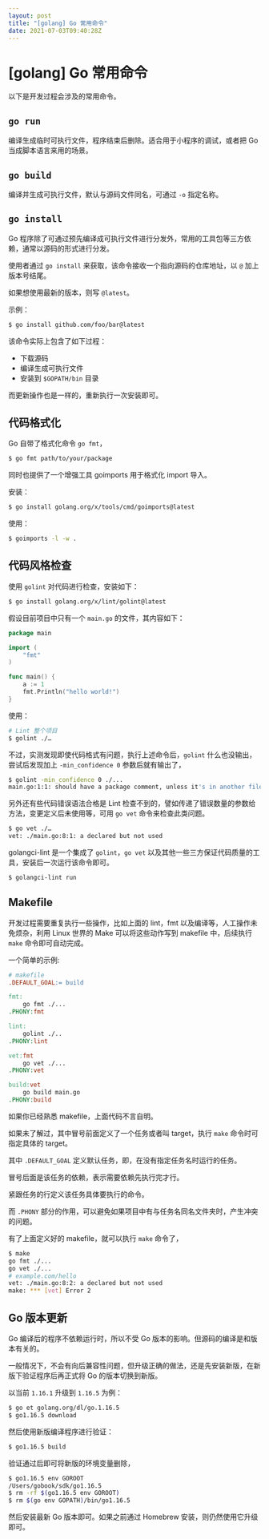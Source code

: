 ```yaml
---
layout: post
title: "[golang] Go 常用命令"
date: 2021-07-03T09:40:28Z
---
```

# [golang] Go 常用命令

以下是开发过程会涉及的常用命令。

## `go run`

编译生成临时可执行文件，程序结束后删除。适合用于小程序的调试，或者把 Go 当成脚本语言来用的场景。


##  `go build`

编译并生成可执行文件，默认与源码文件同名，可通过 `-o` 指定名称。

## `go install`

Go 程序除了可通过预先编译成可执行文件进行分发外，常用的工具包等三方依赖，通常以源码的形式进行分发。

使用者通过 `go install` 来获取，该命令接收一个指向源码的仓库地址，以 `@` 加上版本号结尾。

如果想使用最新的版本，则写 `@latest`。

示例：

```sh
$ go install github.com/foo/bar@latest
```

该命令实际上包含了如下过程：

- 下载源码
- 编译生成可执行文件
- 安装到 `$GOPATH/bin` 目录

而更新操作也是一样的，重新执行一次安装即可。

## 代码格式化

Go 自带了格式化命令 `go fmt`，

```sh
$ go fmt path/to/your/package
```

同时也提供了一个增强工具 goimports 用于格式化 import 导入。


安装：

```sh
$ go install golang.org/x/tools/cmd/goimports@latest
```

使用：

```sh
$ goimports -l -w .
```


## 代码风格检查

使用 `golint` 对代码进行检查，安装如下：

```sh
$ go install golang.org/x/lint/golint@latest
```

假设目前项目中只有一个 `main.go` 的文件，其内容如下：

```go
package main

import (
	"fmt"
)

func main() {
	a := 1
	fmt.Println("hello world!")
}
```

使用：

```sh
# Lint 整个项目
$ golint ./…
```

不过，实测发现即使代码格式有问题，执行上述命令后，`golint` 什么也没输出，尝试后发现加上 `-min_confidence 0` 参数后就有输出了，

```sh
$ golint -min_confidence 0 ./...
main.go:1:1: should have a package comment, unless it's in another file for this package
```

另外还有些代码错误语法合格是 Lint 检查不到的，譬如传递了错误数量的参数给方法，变更定义后未使用等，可用 `go vet` 命令来检查此类问题。

```sh
$ go vet ./…
vet: ./main.go:8:1: a declared but not used
```

golangci-lint 是一个集成了 `golint`，`go vet` 以及其他一些三方保证代码质量的工具，安装后一次运行该命令即可。

```sh
$ golangci-lint run
```


## Makefile

开发过程需要重复执行一些操作，比如上面的 lint，fmt 以及编译等，人工操作未免烦杂，利用 Linux 世界的 Make 可以将这些动作写到 makefile 中，后续执行 `make` 命令即可自动完成。

一个简单的示例:

```makefile
# makefile
.DEFAULT_GOAL:= build

fmt:
	go fmt ./...
.PHONY:fmt

lint:
	golint ./..
.PHONY:lint

vet:fmt
	go vet ./...
.PHONY:vet

build:vet
	go build main.go
.PHONY:build
```

如果你已经熟悉 makefile，上面代码不言自明。

如果未了解过，其中冒号前面定义了一个任务或者叫 target，执行 `make` 命令时可指定具体的 target。

其中 `.DEFAULT_GOAL` 定义默认任务，即，在没有指定任务名时运行的任务。

冒号后面是该任务的依赖，表示需要依赖先执行完才行。

紧跟任务的行定义该任务具体要执行的命令。

而 `.PHONY` 部分的作用，可以避免如果项目中有与任务名同名文件夹时，产生冲突的问题。

有了上面定义好的 makefile，就可以执行 `make` 命令了，

```sh
$ make
go fmt ./...
go vet ./...
# example.com/hello
vet: ./main.go:8:2: a declared but not used
make: *** [vet] Error 2
```

## Go 版本更新

Go 编译后的程序不依赖运行时，所以不受 Go 版本的影响。但源码的编译是和版本有关的。

一般情况下，不会有向后兼容性问题，但升级正确的做法，还是先安装新版，在新版下验证程序后再正式将 Go 的版本切换到新版。

以当前 `1.16.1` 升级到 `1.16.5` 为例：

```sh
$ go et golang.org/dl/go.1.16.5
$ go1.16.5 download
```

然后使用新版编译程序进行验证：

```sh
$ go1.16.5 build
```

验证通过后即可将新版的环境变量删除，

```sh
$ go1.16.5 env GOROOT
/Users/gobook/sdk/go1.16.5
$ rm -rf $(go1.16.5 env GOROOT)
$ rm $(go env GOPATH)/bin/go1.16.5
```

然后安装最新 Go 版本即可。如果之前通过 Homebrew 安装，则仍然使用它升级即可。









